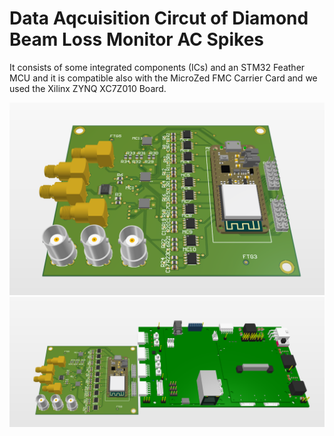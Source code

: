 # Data Aqcuisition Circut of Diamond Beam Loss Monitor AC Spikes

It consists of some integrated components (ICs) and an STM32 Feather MCU and it is compatible also with the MicroZed FMC Carrier Card and we used the Xilinx ZYNQ XC7Z010 Board.

![photo](Screenshot_5.png)
![photo](Screenshot_6.png)
